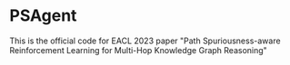 # PSAgent
This is the official code for EACL 2023 paper "Path Spuriousness-aware Reinforcement Learning for Multi-Hop Knowledge Graph Reasoning"
